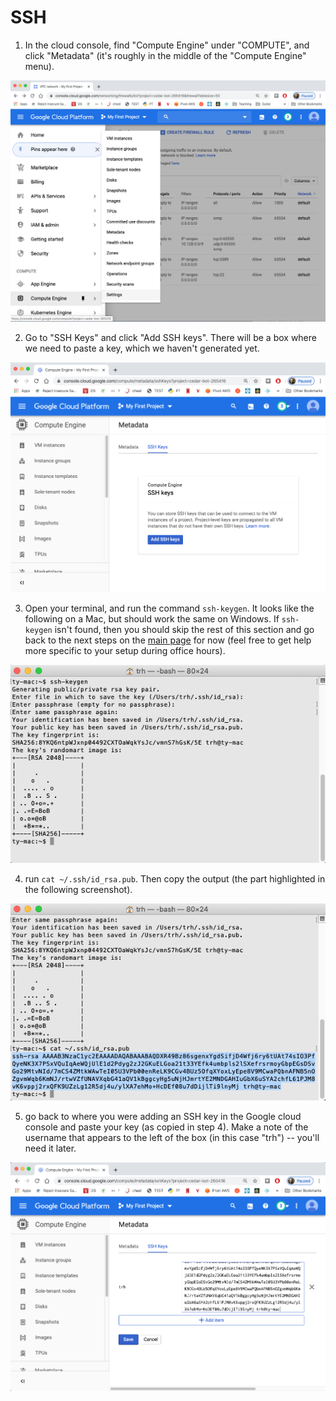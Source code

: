 # SSH

1. In the cloud console, find "Compute Engine" under "COMPUTE", and click "Metadata" (it's roughly in the middle of the "Compute Engine" menu).

<img src="img/13.png" width=600>

2. Go to "SSH Keys" and click "Add SSH keys".  There will be a box
where we need to paste a key, which we haven't generated yet.

<img src="img/14.png" width=600>

3. Open your terminal, and run the command `ssh-keygen`.  It looks
like the following on a Mac, but should work the same on Windows.  If
`ssh-keygen` isn't found, then you should skip the rest of this
section and go back to the next steps on the [main page](README.md)
for now (feel free to get help more specific to your setup during
office hours).

<img src="img/15.png" width=600>

4. run `cat ~/.ssh/id_rsa.pub`.  Then copy the output (the part
highlighted in the following screenshot).

<img src="img/16.png" width=600>

5. go back to where you were adding an SSH key in the Google cloud
console and paste your key (as copied in step 4).  Make a note of the
username that appears to the left of the box (in this case "trh") --
you'll need it later.

<img src="img/17.png" width=600>
